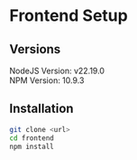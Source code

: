 # Frontend Setup

## Versions
NodeJS Version: v22.19.0 <br>
NPM Version: 10.9.3

## Installation
```bash
git clone <url>
cd frontend
npm install
```

